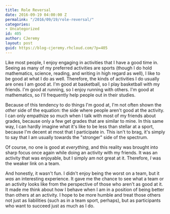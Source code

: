 ```yaml
---
title: Role Reversal
date: 2016-09-19 04:00:00 Z
permalink: "/2016/09/19/role-reversal/"
categories:
- Uncategorized
id: 405
author: CJeremy
layout: post
guid: https://blog-cjeremy.rhcloud.com/?p=405
---
```


Like most people, I enjoy engaging in activities that I have a good time in. Seeing as many of my preferred activities are sports (though I do hold mathematics, science, reading, and writing in high regard as well), I like to be good at what I do as well. Therefore, the kinds of activities I do usually are ones I am good at. I'm good at basketball, so I play basketball with my friends. I'm good at running, so I enjoy running with others. I'm good at mathematics, so I'll frequently help people out in their studies.

Because of this tendency to do things I'm good at, I'm not often shown the _other_ side of the equation: the side where people aren't good at the activity. I can only empathize so much when I talk with most of my friends about grades, because only a few get grades that are similar to mine. In this same way, I can hardly imagine what it's like to be less than stellar at a sport, because I'm decent at most that I participate in. This isn't to brag, it's simply to say that I am usually towards the "stronger" side of the spectrum.

Of course, no one is good at _everything_, and this reality was brought into sharp focus once again while doing an activity with my friends. It was an activity that was enjoyable, but I simply am not great at it. Therefore, _I_ was the weaker link on a team.

And honestly, it wasn't fun. I didn't enjoy being the worst on a team, but it _was_ an interesting experience. It gave me the chance to see what a team or an activity looks like from the perspective of those who aren't as good at it. It made me think about how I behave when I am in a position of being better than others at an activity. I hope to be more humble and treat those others not just as liabilities (such as in a team sport, perhaps), but as participants who want to succeed just as much as I do.